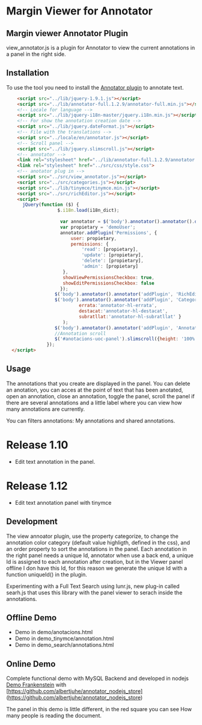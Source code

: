 Margin Viewer for Annotator
==================
## Margin viewer Annotator Plugin

view_annotator.js is a plugin for Annotator to view the current annotations in a panel in the right side.


## Installation

To use the tool you need to install the [Annotator plugin](https://github.com/okfn/annotator/) to annotate text. 


```html
    <script src="../lib/jquery-1.9.1.js"></script>
    <script src="../lib/annotator-full.1.2.9/annotator-full.min.js"></script>
    <!-- Locale for language -->
    <script src="../lib/jquery-i18n-master/jquery.i18n.min.js"></script>
    <!-- For show the annotation creation date -->
    <script src="../lib/jquery.dateFormat.js"></script>
    <!-- File with the translations -->
    <script src="../locale/en/annotator.js"></script>
    <!-- Scroll panel -->
    <script src="../lib/jquery.slimscroll.js"></script>
    <!-- annotator -->
    <link rel="stylesheet" href="../lib/annotator-full.1.2.9/annotator.min.css">
    <link rel="stylesheet" href="../src/css/style.css">
    <!-- anotator plug in -->
    <script src="../src/view_annotator.js"></script>
    <script src="../src/categories.js"></script>
    <script src="../lib/tinymce/tinymce.min.js"></script>
    <script src="../src/richEditor.js"></script>
    <script>
      jQuery(function ($) {
                   $.i18n.load(i18n_dict);
               
                    var annotator = $('body').annotator().annotator().data('annotator');
                    var propietary = 'demoUser';
                    annotator.addPlugin('Permissions', {
                        user: propietary,
                        permissions: {
                            'read': [propietary],
                            'update': [propietary],
                            'delete': [propietary],
                            'admin': [propietary]
                     },
                     showViewPermissionsCheckbox: true,
                     showEditPermissionsCheckbox: false
                    });
                  $('body').annotator().annotator('addPlugin', 'RichEditor');
                  $('body').annotator().annotator('addPlugin', 'Categories',{
                           errata:'annotator-hl-errata',
                           destacat:'annotator-hl-destacat',
                           subratllat:'annotator-hl-subratllat' }
                     );
                  $('body').annotator().annotator('addPlugin', 'AnnotatorViewer');
                  //Annotation scroll
                  $('#anotacions-uoc-panel').slimscroll({height: '100%'});
               });
  </script>
```
## Usage

The annotations that you create are displayed in the panel. You can delete an anotation, you can acces at the point of text that has been anotated, open an annotation, close an annotation, toggle the panel, scroll the panel if there are several annotations and a little label where you can view how many annotations are currently.

You can filters annotations: My annotations and shared annotations.

# Release 1.10
- Edit text annotation in the panel.

# Release 1.12
- Edit text annotation panel with tinymce

## Development

The view annoator plugin, use the property categorize, to change the annotation color category (default value highligth, defined in the css), and an order property to sort the annotations in the panel.
Each annotation in the right panel needs a unique Id, annotator when use a back end, a unique Id is assigned to each annotation after creation, but in the Viewer panel offline I don have this Id, for this reason  we generate the unique Id with a function uniqueId() in the plugin.

Experimenting with a Full Text Search using lunr.js, new plug-in called searh.js that uses this library with the panel viewer to serach inside the annotations.

## Offline Demo
- Demo in demo/anotacions.html
- Demo in demo_tinymce/annotation.html
- Demo in demo_search/annotations.html

## Online Demo
Complete functional demo with MySQL Backend and developed in nodejs
[Demo Frankenstein](http://ec2-35-164-12-68.us-west-2.compute.amazonaws.com:3060/annotation/mary/demo.html) with [https://github.com/albertjuhe/annotator_nodejs_store] (https://github.com/albertjuhe/annotator_nodejs_store)

The panel in this demo is little different, in the red square you can see How many people is reading the document.
